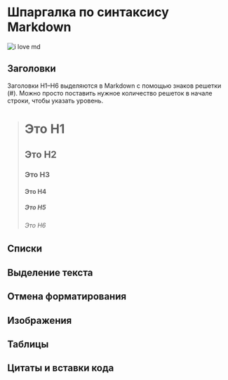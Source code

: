 # Шпаргалка по синтаксису Markdown
![i love md](https://th.bing.com/th/id/OIP.PffVo022MeSBucVWc-em4gAAAA?pid=ImgDet&rs=1)

## Заголовки
Заголовки H1–H6 выделяются в Markdown с помощью знаков решетки (#). Можно просто поставить нужное количество решеток в начале строки, чтобы указать уровень.

># Это H1
>## Это H2 ##
>### Это H3
>#### Это H4 ####
>##### Это H5 #####
>###### Это H6

## Списки

## Выделение текста

## Отмена форматирования

## Изображения

## Таблицы

## Цитаты и вставки кода



